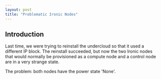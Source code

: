 ```yaml
---
layout: post
title: "Problematic Ironic Nodes"
---
```


Introduction
-------------

Last time, we were trying to reinstall the undercloud so that it used a different IP
block. The reinstall succeeded, but now the two Ironic nodes that would normally be
provisioned as a compute node and a control node are in a very strange state.

The problem: both nodes have the power state 'None'.

